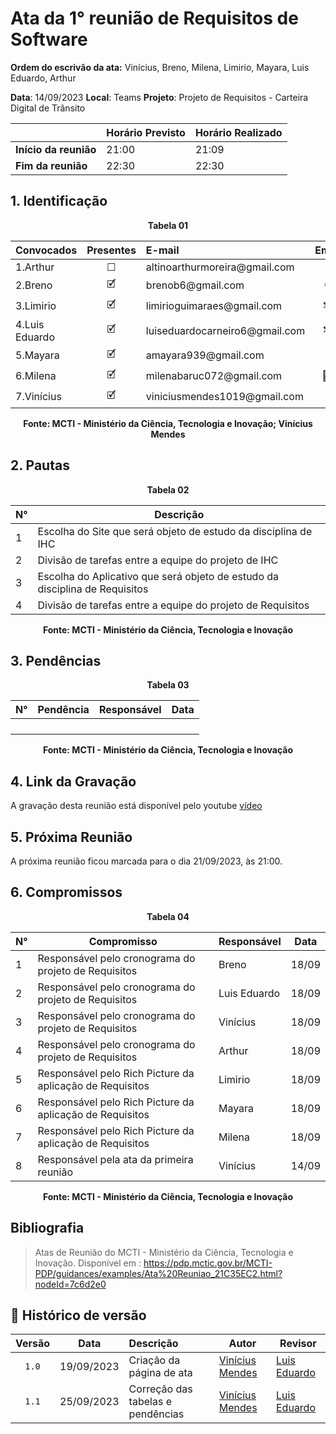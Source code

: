 # Ata da  1° reunião de Requisitos de Software

**Ordem do escrivão da ata:** Vinícius, Breno, Milena, Limirio, Mayara, Luis Eduardo,
Arthur

**Data**:   14/09/2023                              **Local**: Teams
**Projeto**: Projeto de Requisitos - Carteira Digital de Trânsito

<table align="center">
  <thead>
    <tr>
    <th></th>
    <th><strong>Horário Previsto</strong></th>
    <th><strong>Horário Realizado</strong></th>
    </tr>
  </thead>
    <tbody>
    <tr>
      <td><strong>Início da reunião</strong></td>
      <td>21:00</td>
      <td>21:09</td>
    </tr>
    <tr>
      <td><strong>Fim da reunião</strong></td>
      <td>22:30</td>
      <td>22:30</td>
    </tr>
  </tbody>
</table>


## 1. Identificação

<p align="center"><b>Tabela 01</b></p>

<table align="center">
  <thead>
    <tr>
    <th>Convocados</th>
    <th style="text-align:center">Presentes</th>
    <th style="text-align:left">E-mail</th>
    <th style="text-align:center">Emoji</th>
    </tr>
  </thead>
  <tbody>
    <tr>
      <td>1.Arthur</td>
      <td style="text-align:center">☐</td>
      <td style="text-align:left">altinoarthurmoreira@gmail.com</td>
      <td style="text-align:center">👾</td>
    </tr>
    <tr>
      <td>2.Breno</td>
      <td style="text-align:center">🗹</td>
      <td style="text-align:left">brenob6@gmail.com</td>
      <td style="text-align:center">☕</td>
    </tr>
    <tr>
      <td>3.Limirio</td>
      <td style="text-align:center">🗹</td>
      <td style="text-align:left">limirioguimaraes@gmail.com</td>
      <td style="text-align:center">🕵️</td>
    </tr>
    <tr>
      <td>4.Luis Eduardo</td>
      <td style="text-align:center">🗹</td>
      <td style="text-align:left">luiseduardocarneiro6@gmail.com</td>
      <td style="text-align:center">🕵️</td>
    </tr>
    <tr>
      <td>5.Mayara</td>
      <td style="text-align:center">🗹</td>
      <td style="text-align:left">amayara939@gmail.com</td>
      <td style="text-align:center">✊</td>
    </tr>
    <tr>
      <td>6.Milena</td>
      <td style="text-align:center">🗹</td>
      <td style="text-align:left">milenabaruc072@gmail.com</td>
      <td style="text-align:center">🧚‍♀️</td>
    </tr>
    <tr>
      <td>7.Vinícius</td>
      <td style="text-align:center">🗹</td>
      <td style="text-align:left">viniciusmendes1019@gmail.com</td>
      <td style="text-align:center">🥶</td>
    </tr>
  </tbody>
</table>

<p align="center"><b>Fonte: MCTI - Ministério da Ciência, Tecnologia e Inovação; Vinícius Mendes</b></p>

## 2. Pautas

<p align="center"><b>Tabela 02</b></p>

<table align="center">
  <thead>
    <tr>
    <th><strong>N°</strong></th>
    <th><strong>Descrição</strong></th>
    </tr>
  </thead>
  <tbody>
    <tr>
      <td>1</td>
      <td>Escolha do Site que será objeto de estudo da disciplina de IHC</td>
    </tr>
    <tr>
      <td>2</td>
      <td>Divisão de tarefas entre a equipe do projeto de IHC</td>
    </tr>
    <tr>
      <td>3</td>
      <td>Escolha do Aplicativo que será objeto de estudo da disciplina de Requisitos</td>
    </tr>
    <tr>
      <td>4</td>
      <td>Divisão de tarefas entre a equipe do projeto de Requisitos</td>
    </tr>
  </tbody>
</table>

<p align="center"><b>Fonte: MCTI - Ministério da Ciência, Tecnologia e Inovação</b></p>

## 3. Pendências
<p align="center"><b>Tabela 03</b></p>

<table align="center">
<thead>
    <tr>
    <th><strong>N°</strong></th>
    <th><strong>Pendência</strong></th>
    <th><strong>Responsável</strong></th>
    <th><strong>Data</strong></th>
    </tr>
  </thead>
  <tbody>
    <tr>
    <td></td>
    <td></td>
    <td></td>
    <td></td>
    </tr>
    <tr>
    <td></td>
    <td></td>
    <td></td>
    <td></td>
    </tr>
    <tr>
    <td></td>
    <td></td>
    <td></td>
    <td></td>
    </tr>
    <tr>
    <td></td>
    <td></td>
    <td></td>
    <td></td>
    </tr>
  </tbody>
</table>

<p align="center"><b>Fonte: MCTI - Ministério da Ciência, Tecnologia e Inovação</b></p>

## 4. Link da Gravação
A gravação desta reunião está disponível pelo youtube [vídeo](https://youtu.be/z4kUvnm9F90)

## 5. Próxima Reunião

A próxima reunião ficou marcada para o dia 21/09/2023, às 21:00.

## 6. Compromissos

<p align="center"><b>Tabela 04</b></p>
  
<table align="center">
  <thead>
    <tr>
    <th><strong>N°</strong></th>
    <th><strong>Compromisso</strong></th>
    <th><strong>Responsável</strong></th>
    <th><strong>Data</strong></th>
    </tr>
  </thead>
  <tbody>
    <tr>
      <td>1</td>
      <td>Responsável pelo cronograma do projeto de Requisitos</td>
      <td>Breno</td>
      <td>18/09</td>
    </tr>
    <tr>
      <td>2</td>
      <td>Responsável pelo cronograma do projeto de Requisitos</td>
      <td>Luis Eduardo</td>
      <td>18/09</td>
    </tr>
    <tr>
      <td>3</td>
      <td>Responsável pelo cronograma do projeto de Requisitos</td>
      <td>Vinícius</td>
      <td>18/09</td>
    </tr>
    <tr>
      <td>4</td>
      <td>Responsável pelo cronograma do projeto de Requisitos</td>
      <td>Arthur</td>
      <td>18/09</td>
    </tr>
    <tr>
      <td>5</td>
      <td>Responsável pelo Rich Picture da aplicação de Requisitos</td>
      <td>Limirio</td>
      <td>18/09</td>
    </tr>
    <tr>
      <td>6</td>
      <td>Responsável pelo Rich Picture da aplicação de Requisitos</td>
      <td>Mayara</td>
      <td>18/09</td>
    </tr>
    <tr>
      <td>7</td>
      <td>Responsável pelo Rich Picture da aplicação de Requisitos</td>
      <td>Milena</td>
      <td>18/09</td>
    </tr>
    <tr>
      <td>8</td>
      <td>Responsável pela ata da primeira reunião</td>
      <td>Vinícius</td>
      <td>14/09</td>
    </tr>
  </tbody>
</table>

<p align="center"><b>Fonte: MCTI - Ministério da Ciência, Tecnologia e Inovação</b></p>


## Bibliografia

>  Atas de Reunião do MCTI - Ministério da Ciência, Tecnologia e Inovação. Disponível em : https://pdp.mctic.gov.br/MCTI-PDP/guidances/examples/Ata%20Reuniao_21C35EC2.html?nodeId=7c6d2e0



## 📑 Histórico de versão

| Versão| Data      | Descrição | Autor | Revisor       |
| :-:   | :-----:       | :------       | -------    | -------            |
| `1.0`   |19/09/2023 |   Criação da página de ata   |  [Vinícius Mendes](https://github.com/yabamiah)| [Luis Eduardo](https://github.com/LuisMiranda10) |
| `1.1`    |25/09/2023 |   Correção das tabelas e pendências | [Vinícius Mendes](https://github.com/yabamiah)| [Luis Eduardo](https://github.com/LuisMiranda10) |

